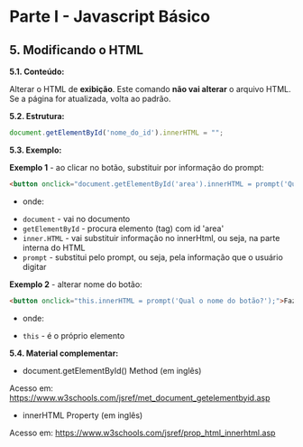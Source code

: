 # Parte I - Javascript Básico

## 5. Modificando o HTML

**5.1. Conteúdo:** 

Alterar o HTML de **exibição**.
Este comando **não vai alterar** o arquivo HTML. Se a página for atualizada, volta ao padrão.


**5.2. Estrutura:**

```javascript
document.getElementById('nome_do_id').innerHTML = "";
```

**5.3. Exemplo:** 

**Exemplo 1** - ao clicar no botão, substituir por informação do prompt:
```html
<button onclick="document.getElementById('area').innerHTML = prompt('Qual seu nome?');">Fazer a ação</button>
```

- onde:
* `document` - vai no documento
* `getElementById` - procura elemento (tag) com id 'area'
* `inner.HTML` - vai substituir informação no innerHtml, ou seja, na parte interna do HTML
* `prompt` - substitui pelo prompt, ou seja, pela informação que o usuário digitar


**Exemplo 2** - alterar nome do botão:
```html
<button onclick="this.innerHTML = prompt('Qual o nome do botão?');">Fazer a ação</button>
```

- onde:
* `this` - é o próprio elemento 


**5.4. Material complementar:**

- document.getElementById() Method (em inglês)

Acesso em: https://www.w3schools.com/jsref/met_document_getelementbyid.asp

- innerHTML Property (em inglês)

Acesso em: https://www.w3schools.com/jsref/prop_html_innerhtml.asp

